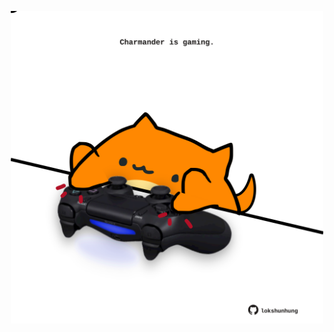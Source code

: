 <!-- built at 22/02/2021, 14:01:36 UTC -->
<p align="center">
  <img width="500" height="500" src="./ReadmeImage.svg">
</p>
